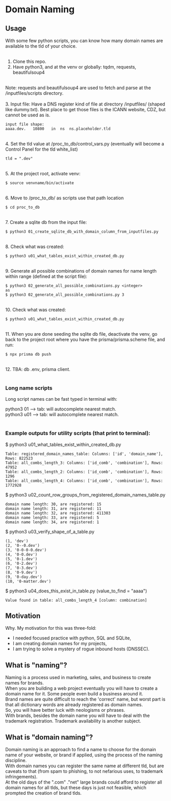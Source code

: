 # Domain Naming

## Usage
With some few python scripts, you can know how many domain names are available to the tld of your choice.  
<br>
1. Clone this repo.
2. Have python3, and at the venv or globally: tqdm, requests, beautifulsoup4
<br>
Note: requests and beautifulsoup4 are used to fetch and parse at the /inputfiles/scripts directory. 
<br>
<br>
3. Input file: Have a DNS register kind of file at directory /inputfiles/ (shaped like dummy.txt). Best place to get those files is the ICANN website, CDZ, but cannot be used as is.

```
input file shape:
aaaa.dev.	10800	in	ns	ns.placeholder.tld
```
<br>
4. Set the tld value at /proc_to_db/control_vars.py (eventually will become a Control Panel for the tld white_list)

```
tld = ".dev"
```
<br>
5. At the project root, activate venv:

```
$ source venvname/bin/activate
```
<br>
6. Move to /proc_to_db/ as scripts use that path location

```
$ cd proc_to_db
```
<br>
7. Create a sqlite db from the input file:

```
$ python3 01_create_sqlite_db_with_domain_column_from_inputfiles.py
```
<br>
8. Check what was created: 

```
$ python3 u01_what_tables_exist_within_created_db.py
```
<br>
9. Generate all possible combinations of domain names for name length <integer> within range (defined at the script file):

```
$ python3 02_generate_all_possible_combinations.py <integer>
as
$ python3 02_generate_all_possible_combinations.py 3
```
<br>
10. Check what was created: 

```
$ python3 u01_what_tables_exist_within_created_db.py
```
<br>
11. When you are done seeding the sqlite db file, deactivate the venv, go back to the project root where you have the prisma/prisma.scheme file, and run:

```
$ npx prisma db push
```
<br>
12. TBA: db .env, prisma client.
<br>
<br>

### Long name scripts
Long script names can be fast typed in terminal with:  

python3 01 --> tab: will autocomplete nearest match.  
python3 u01 --> tab: will autocomplete nearest match.  
<br>

### Example outputs for utility scripts (that print to terminal):

$ python3 u01_what_tables_exist_within_created_db.py
```
Table: registered_domain_names_table: Columns: ['id', 'domain_name'], Rows: 822523
Table: all_combs_length_3: Columns: ['id_comb', 'combination'], Rows: 47952
Table: all_combs_length_2: Columns: ['id_comb', 'combination'], Rows: 1296
Table: all_combs_length_4: Columns: ['id_comb', 'combination'], Rows: 1772928
```

$ python3 u02_count_row_groups_from_registered_domain_names_table.py

```
domain name length: 30, are registered: 15
domain name length: 31, are registered: 11
domain name length: 32, are registered: 411303
domain name length: 33, are registered: 5
domain name length: 34, are registered: 1
```

$ python3 u03_verify_shape_of_a_table.py

```
(1, 'dev')
(2, '0--0.dev')
(3, '0-0-0-0.dev')
(4, '0-0.dev')
(5, '0-1.dev')
(6, '0-2.dev')
(7, '0-3.dev')
(8, '0-9.dev')
(9, '0-day.dev')
(10, '0-matter.dev')
```

$ python3 u04_does_this_exist_in_table.py
(value_to_find = "aaaa")

```
Value found in table: all_combs_length_4 [column: combination]
```

## Motivation
Why. My motivation for this was three-fold: 
* I needed focused practice with python, SQL and SQLite,
* I am creating domain names for my projects,
* I am trying to solve a mystery of rogue inbound hosts (DNSSEC).

## What is "naming"?
Naming is a process used in marketing, sales, and business to create names for brands.  
When you are building a web project eventually you will have to create a domain name for it. Some people even build a business around it.  
Brand names are quite difficult to reach the 'correct' name, but worst part is that all dictionary words are already registered as domain names.  
So, you will have better luck with neologisms or phrases.  
With brands, besides the domain name you will have to deal with the trademark registration. Trademark availability is another subject.  

## What is "domain naming"?
Domain naming is an approach to find a name to choose for the domain name of your website, or brand if applied, using the process of the naming discipline.  
With domain names you can register the same name at different tld, but are caveats to that (from spam to phishing, to not nefarious uses, to trademark infringements).  
At the old days of the ".com" ."net" large brands could afford to register all domain names for all tlds, but these days is just not feasible, which prompted the creation of brand tlds. 